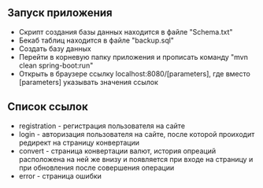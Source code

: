 ## Запуск приложения

-  Скрипт создания базы данных находится в файле "Schema.txt"
- Бекаб таблиц находится в файле "backup.sql"
- Создать базу данных
- Перейти в корневую папку приложения и прописать команду "mvn clean spring-boot:run"
- Открыть в браузере ссылку localhost:8080/[parameters], где вместо [parameters] указывать значения ссылок

## Список ссылок

-  registration - регистрация пользователя на сайте
- login - авторизация пользователя на сайте, после которой проиходит редирект на страницу конвертации
- convert - страница конвертации валют, история опреаций расположена на ней же внизу и появляется при входе на страницу и при обновления после совершения операции
- error - страница ошибки